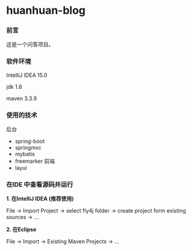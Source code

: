 # huanhuan-blog

### 前言 ###

这是一个问答项目。

### 软件环境 ###
IntelliJ IDEA 15.0

jdk 1.8

maven 3.3.9

### 使用的技术 ###

后台
- spring-boot
- springmvc
- mybatis
- freemarker
前端
- layui

### 在IDE 中查看源码并运行 ###

**1. 在IntelliJ IDEA (推荐使用)**

File -> Import Project -> select fly4j folder -> create project form existing sources -> ...

**2. 在Eclipse**

File -> Import -> Existing Maven Projects -> ...

